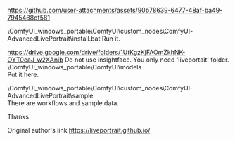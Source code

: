 https://github.com/user-attachments/assets/90b78639-6477-48af-ba49-7945488df581

\ComfyUI_windows_portable\ComfyUI\custom_nodes\ComfyUI-AdvancedLivePortrait\install.bat
Run it.


https://drive.google.com/drive/folders/1UtKgzKjFAOmZkhNK-OYT0caJ_w2XAnib
Do not use insightface.
You only need 'liveportait' folder.
\ComfyUI_windows_portable\ComfyUI\models\
Put it here.


\ComfyUI_windows_portable\ComfyUI\custom_nodes\ComfyUI-AdvancedLivePortrait\sample\
There are workflows and sample data.


Thanks

Original author's link https://liveportrait.github.io/
